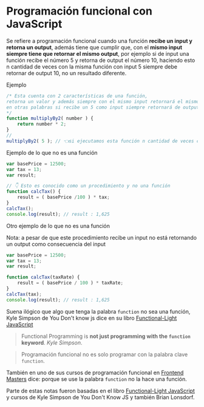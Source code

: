 # Programación funcional con JavaScript

Se refiere a programación funcional cuando una función **recibe un input y retorna un output**, además tiene que cumplir que, con el **mismo input siempre tiene que retornar el mismo output**, por ejemplo si de input una función recibe el número 5 y retorna de output el número 10, haciendo esto n cantidad de veces con la misma función con input 5 siempre debe retornar de output 10, no un resultado diferente.

Ejemplo

```js
/* Esta cuenta con 2 características de una función, 
retorna un valor y además siempre con el mismo input retornará el mismo output, 
en otras palabras si recibe un 5 como input siempre retornará de output 10
*/
function multiplyBy2( number ) {
    return number * 2;
}
//
multiplyBy2( 5 ); // 👈si ejecutamos esta función n cantidad de veces con input 5 siempre retornará 10
```

Ejemplo de lo que no es una función

```js
var basePrice = 12500;
var tax = 13;
var result;

// 👇 Esto es conocido como un procedimiento y no una función
function calcTax() {
    result = ( basePrice /100 ) * tax;
}
calcTax();
console.log(result); // result : 1,625
```
Otro ejemplo de lo que no es una función

Nota: a pesar de que este procedimiento recibe un input no está retornando un output como consecuencia del input

```js
var basePrice = 12500;
var tax = 13;
var result;

function calcTax(taxRate) {
    result = ( basePrice / 100 ) * taxRate;
}
calcTax(tax);
console.log(result); // result : 1,625
```
Suena ilógico que algo que tenga la palabra `function` no sea una función, Kyle Simpson de You Don't know js dice en su libro [Functional-Light JavaScript](https://github.com/getify/Functional-Light-JS) 
>Functional Programming is **not just programming with the `function` keyword**. *Kyle Simpson*.

>Programación funcional no es solo programar con la palabra clave `function`.

También en uno de sus cursos de programación funcional en  [Frontend Masters](https://frontendmasters.com/courses/functional-javascript-v3/) dice: porque se use la palabra `function` no la hace una función.

Parte de estas notas fueron basadas en el libro [Functional-Light JavaScript](https://github.com/getify/Functional-Light-JS) y cursos de Kyle Simpson de You Don't Know JS y también Brian Lonsdorf.
